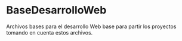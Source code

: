 # BaseDesarrolloWeb
Archivos bases para el desarrollo Web base para partir los proyectos tomando en cuenta estos archivos.
